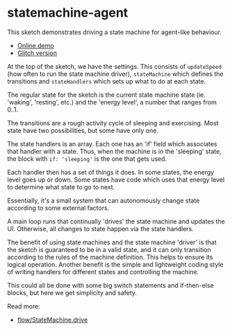 # statemachine-agent

This sketch demonstrates driving a state machine for agent-like behaviour.

* [Online demo](https://clinth.github.io/ixfx-demos/flow/statemachine-regions/)
* [Glitch version](https://glitch.com/edit/#!/ixix-state-machines-driver?path=script.js%3A134%3A0)
  
At the top of the sketch, we have the settings. This consists of `updateSpeed` (how often to run the state machine driver), `stateMachine` which defines the transitions and `stateHandlers` which sets up what to do at each state.

The regular state for the sketch is the current state machine state (ie. 'waking', 'resting', etc.) and the 'energy level', a number that ranges from 0..1.

The transitions are a rough activity cycle of sleeping and exercising. Most state have two possibilities, but some have only one.

The state handlers is an array. Each one has an 'if' field which associates that handler with a state. Thus, when the machine is in the 'sleeping' state, the block with `if: 'sleeping'` is the one that gets used.

Each handler then has a set of things it does. In some states, the energy level goes up or down. Some states have code which uses that energy level to determine what state to go to next.

Essentially, it's a small system that can autonomously change state according to some external factors.

A main loop runs that continually 'drives' the state machine and updates the UI. Otherwise, all changes to state happen via the state handlers.

The benefit of using state machines and the state machine 'driver' is that the sketch is guaranteed to be in a valid state, and it can only transition according to the rules of the machine definition. This helps to ensure its logical operation. Another benefit is the simple and lightweight coding style of writing handlers for different states and controlling the machine.

This could all be done with some big switch statements and if-then-else blocks, but here we get simplicity and safety.

Read more:
* [flow/StateMachine.drive](https://clinth.github.io/ixfx/functions/Flow.StateMachine.driver.html)